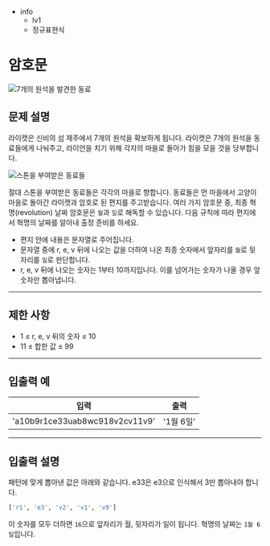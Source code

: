 - info
    - lv1
    - 정규표현식

# 암호문
![7개의 원석을 발견한 동료](./2_1.webp)

## 문제 설명
라이캣은 신비의 섬 제주에서 7개의 원석을 확보하게 됩니다. 라이캣은 7개의 원석을 동료들에게 나눠주고, 라이언을 치기 위해 각자의 마을로 돌아가 힘을 모을 것을 당부합니다.

![스톤을 부여받은 동료들](./2_2.webp)

절대 스톤을 부여받은 동료들은 각각의 마을로 향합니다. 동료들은 먼 마을에서 고양이 마을로 돌아간 라이캣과 암호로 된 편지를 주고받습니다. 여러 가지 암호문 중, 최종 혁명(revolution) 날짜 암호문은 `월`과 `일`로 해독할 수 있습니다. 다음 규칙에 따라 편지에서 혁명의 날짜를 알아내 출정 준비를 하세요.

- 편지 안에 내용은 문자열로 주어집니다.
- 문자열 중에 r, e, v 뒤에 나오는 값을 더하여 나온 최종 숫자에서 앞자리를 `월`로 뒷자리를 `일`로 판단합니다.
- r, e, v 뒤에 나오는 숫자는 1부터 10까지입니다. 이를 넘어가는 숫자가 나올 경우 앞 숫자만 뽑아냅니다.

---

## 제한 사항

- 1 ≤ r, e, v 뒤의 숫자 ≤ 10
- 11 ≤ 합한 값 ≤ 99

---

## 입출력 예

| 입력                                  | 출력  |
| ---------------------------------------- | ------- |
| 'a10b9r1ce33uab8wc918v2cv11v9'          | '1월 6일' |

---

## 입출력 설명

패턴에 맞게 뽑아낸 값은 아래와 같습니다. e33은 e3으로 인식해서 3만 뽑아내야 합니다.

```py
['r1', 'e3', 'v2', 'v1', 'v9']
```

이 숫자를 모두 더하면 `16`으로 앞자리가 월, 뒷자리가 일이 됩니다. 혁명의 날짜는 `1월 6일`입니다.
